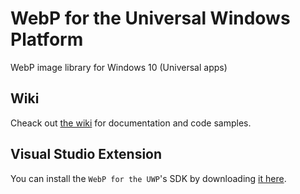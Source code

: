 # WebP for the Universal Windows Platform
WebP image library for Windows 10 (Universal apps)

## Wiki

Cheack out [the wiki](https://github.com/zumicts/Universal.WebP/wiki) for documentation and code samples.

## Visual Studio Extension

You can install the `WebP for the UWP`'s SDK by downloading [it here](https://visualstudiogallery.msdn.microsoft.com/2e3df485-bc4a-4d67-baaa-0d7bd24bb5a1).
